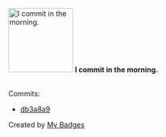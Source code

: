 <img src="https://github.com/my-badges/my-badges/blob/master/src/all-badges/time-of-commit/morning-commits.png?raw=true" alt="I commit in the morning." title="I commit in the morning." width="128">
<strong>I commit in the morning.</strong>
<br><br>

Commits:

- <a href="https://github.com/Hyle-org/devhub-hyle/commit/db3a8a92b6f505dd9643362aa1696e501632b4c0">db3a8a9</a>


Created by <a href="https://github.com/my-badges/my-badges">My Badges</a>